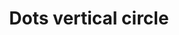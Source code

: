 ---
title: Dots vertical circle
tags: ["dots", "vertical", "circle", "more", "menu", "navigation", "dots navigation", "vertical dots"]
icon: dots-vertical-circle
svg: '<svg xmlns="http://www.w3.org/2000/svg" width="24" height="24" fill="none" viewBox="0 0 24 24" stroke-width="1.5" stroke-linecap="round" stroke-linejoin="round" stroke="currentColor"><path d="M12.25 12h-.5m.5-4h-.5m.5 8h-.5M21 12a9 9 0 1 1-18 0 9 9 0 0 1 18 0"/></svg>'
---